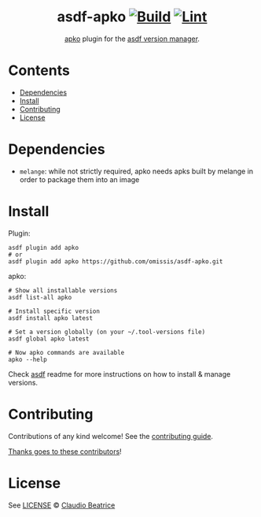 <div align="center">

# asdf-apko [![Build](https://github.com/omissis/asdf-apko/actions/workflows/build.yml/badge.svg)](https://github.com/omissis/asdf-apko/actions/workflows/build.yml) [![Lint](https://github.com/omissis/asdf-apko/actions/workflows/lint.yml/badge.svg)](https://github.com/omissis/asdf-apko/actions/workflows/lint.yml)

[apko](https://github.com/chainguard-dev/apko/tree/main/docs) plugin for the [asdf version manager](https://asdf-vm.com).

</div>

# Contents

- [Dependencies](#dependencies)
- [Install](#install)
- [Contributing](#contributing)
- [License](#license)

# Dependencies

- `melange`: while not strictly required, apko needs apks built by melange in order to package them into an image

# Install

Plugin:

```shell
asdf plugin add apko
# or
asdf plugin add apko https://github.com/omissis/asdf-apko.git
```

apko:

```shell
# Show all installable versions
asdf list-all apko

# Install specific version
asdf install apko latest

# Set a version globally (on your ~/.tool-versions file)
asdf global apko latest

# Now apko commands are available
apko --help
```

Check [asdf](https://github.com/asdf-vm/asdf) readme for more instructions on how to
install & manage versions.

# Contributing

Contributions of any kind welcome! See the [contributing guide](contributing.md).

[Thanks goes to these contributors](https://github.com/omissis/asdf-apko/graphs/contributors)!

# License

See [LICENSE](LICENSE) © [Claudio Beatrice](https://github.com/omissis/)

